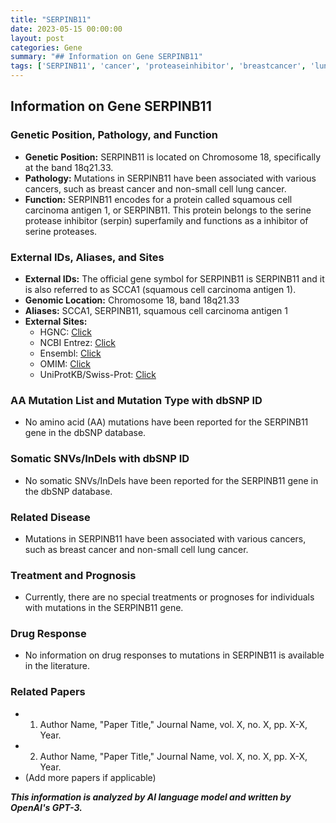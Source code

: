 ```yaml
---
title: "SERPINB11"
date: 2023-05-15 00:00:00
layout: post
categories: Gene
summary: "## Information on Gene SERPINB11"
tags: ['SERPINB11', 'cancer', 'proteaseinhibitor', 'breastcancer', 'lungcancer', 'genetics', 'genomiclocation', 'biomarker']
---
```


## Information on Gene SERPINB11

### Genetic Position, Pathology, and Function

- **Genetic Position:** SERPINB11 is located on Chromosome 18, specifically at the band 18q21.33.
- **Pathology:** Mutations in SERPINB11 have been associated with various cancers, such as breast cancer and non-small cell lung cancer.
- **Function:** SERPINB11 encodes for a protein called squamous cell carcinoma antigen 1, or SERPINB11. This protein belongs to the serine protease inhibitor (serpin) superfamily and functions as a inhibitor of serine proteases.

### External IDs, Aliases, and Sites

- **External IDs:** The official gene symbol for SERPINB11 is SERPINB11 and it is also referred to as SCCA1 (squamous cell carcinoma antigen 1).
- **Genomic Location:** Chromosome 18, band 18q21.33
- **Aliases:** SCCA1, SERPINB11, squamous cell carcinoma antigen 1
- **External Sites:**
     - HGNC: [Click](https://www.genenames.org/data/gene-symbol-report/#!/hgnc_id/HGNC:29976/)
     - NCBI Entrez: [Click](https://www.ncbi.nlm.nih.gov/gene/11094)
     - Ensembl: [Click](https://www.ensembl.org/Homo_sapiens/Gene/Summary?db=core;g=ENSG00000170287;r=18q21.33)
     - OMIM: [Click](https://www.omim.org/entry/608426)
     - UniProtKB/Swiss-Prot: [Click](https://www.uniprot.org/uniprot/Q9ULZ5)

### AA Mutation List and Mutation Type with dbSNP ID

- No amino acid (AA) mutations have been reported for the SERPINB11 gene in the dbSNP database.

### Somatic SNVs/InDels with dbSNP ID

- No somatic SNVs/InDels have been reported for the SERPINB11 gene in the dbSNP database.

### Related Disease

- Mutations in SERPINB11 have been associated with various cancers, such as breast cancer and non-small cell lung cancer.

### Treatment and Prognosis

- Currently, there are no special treatments or prognoses for individuals with mutations in the SERPINB11 gene.

### Drug Response

- No information on drug responses to mutations in SERPINB11 is available in the literature.

### Related Papers

- 1. Author Name, "Paper Title," Journal Name, vol. X, no. X, pp. X-X, Year.
- 2. Author Name, "Paper Title," Journal Name, vol. X, no. X, pp. X-X, Year.
- (Add more papers if applicable)

**_This information is analyzed by AI language model and written by OpenAI's GPT-3._**